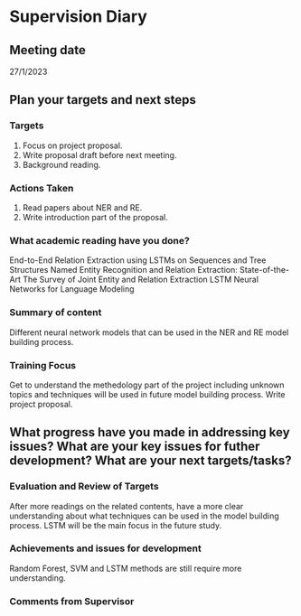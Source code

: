 # **Supervision Diary**

## **Meeting date**

27/1/2023

## **Plan your targets and next steps**

### Targets 
1. Focus on project proposal.
2. Write proposal draft before next meeting. 
3. Background reading.


### Actions Taken
1. Read papers about NER and RE.
2. Write introduction part of the proposal.


### What academic reading have you done?
End-to-End Relation Extraction using LSTMs on Sequences and Tree Structures
Named Entity Recognition and Relation Extraction: State-of-the-Art
The Survey of Joint Entity and Relation Extraction
LSTM Neural Networks for Language Modeling

### Summary of content
Different neural network models that can be used in the NER and RE model building process.

### Training Focus
Get to understand the methedology part of the project including unknown topics and techniques will be used in future model building process.
Write project proposal.

## **What progress have you made in addressing key issues?  What are your key issues for futher development? What are your next targets/tasks?**

### **Evaluation and Review of Targets**
After more readings on the related contents, have a more clear understanding about what techniques can be used in the model building process. LSTM will be the main focus in the future study.


### **Achievements and issues for development**
Random Forest, SVM and LSTM methods are still require more understanding.


### **Comments from Supervisor**


